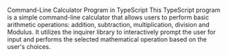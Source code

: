 Command-Line Calculator Program in TypeScript
This TypeScript program is a simple command-line calculator that allows users to perform basic arithmetic operations: addition, subtraction, multiplication, division and Modulus. It utilizes the inquirer library to interactively prompt the user for input and performs the selected mathematical operation based on the user's choices.
